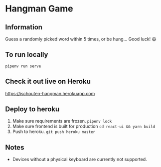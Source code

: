 # Hangman Game

## Information
Guess a randomly picked word within 5 times, or be hung... Good luck! 😃

## To run locally

`pipenv run serve`

## Check it out live on Heroku
https://ischouten-hangman.herokuapp.com

## Deploy to heroku

1. Make sure requirements are frozen. `pipenv lock`
2. Make sure frontend is built for production `cd react-ui && yarn build`
3. Push to heroku. `git push heroku master`

## Notes

- Devices without a physical keyboard are currently not supported.
